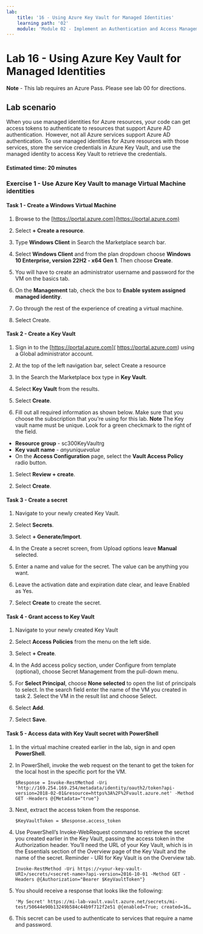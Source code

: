 ```yaml
---
lab:
    title: '16 - Using Azure Key Vault for Managed Identities'
    learning path: '02'
    module: 'Module 02 - Implement an Authentication and Access Management Solution'
---
```


# Lab 16 - Using Azure Key Vault for Managed Identities

**Note** - This lab requires an Azure Pass. Please see lab 00 for directions.

## Lab scenario

When you use managed identities for Azure resources, your code can get access tokens to authenticate to resources that support Azure AD authentication.  However, not all Azure services support Azure AD authentication. To use managed identities for Azure resources with those services, store the service credentials in Azure Key Vault, and use the managed identity to access Key Vault to retrieve the credentials.

#### Estimated time: 20 minutes

### Exercise 1 - Use Azure Key Vault to manage Virtual Machine identities

#### Task 1 - Create a Windows Virtual Machine

1. Browse to the [https://portal.azure.com](https://portal.azure.com)

1. Select **+ Create a resource**.

1. Type **Windows Client** in Search the Marketplace search bar.

1. Select **Windows Client** and from the plan dropdown choose **Windows 10 Enterprise, version 22H2 - x64 Gen 1**. Then choose **Create**.

1. You will have to create an administrator username and password for the VM on the basics tab.

1. On the **Management** tab, check the box to **Enable system assigned managed identity**.

1. Go through the rest of the experience of creating a virtual machine. 

1. Select Create.

#### Task 2 - Create a Key Vault

1. Sign in to the [https://portal.azure.com]( https://portal.azure.com) using a Global administrator account.

1. At the top of the left navigation bar, select Create a resource

1. In the Search the Marketplace box type in **Key Vault**.  

1. Select **Key Vault** from the results.

1. Select **Create**.

1. Fill out all required information as shown below. Make sure that you choose the subscription that you're using for this lab.
    **Note** The Key vault name must be unique. Look for a green checkmark to the right of the field.

 - **Resource group** - sc300KeyVaultrg
 - **Key vault name** - *anyuniquevalue*
 - On the **Access Configuration** page, select the **Vault Access Policy** radio button.
1. Select **Review + create**.

1. Select **Create**.


#### Task 3 - Create a secret

1. Navigate to your newly created Key Vault.

1. Select **Secrets**.

1. Select **+ Generate/Import**.

1. In the Create a secret screen, from Upload options leave **Manual** selected.

1. Enter a name and value for the secret.  The value can be anything you want. 

1. Leave the activation date and expiration date clear, and leave Enabled as Yes. 

1. Select **Create** to create the secret.

#### Task 4 - Grant access to Key Vault

1. Navigate to your newly created Key Vault

1. Select **Access Policies** from the menu on the left side.

1. Select **+ Create**.

1. In the Add access policy section, under Configure from template (optional), choose Secret Management from the pull-down menu.

1. For **Select Principal**, choose **None selected** to open the list of principals to select. In the search field enter the name of the VM you created in task 2.  Select the VM in the result list and choose Select.

1. Select **Add**.

1. Select **Save**.

#### Task 5 - Access data with Key Vault secret with PowerShell

1. In the virtual machine created earlier in the lab, sign in and open **PowerShell**.  

1. In PowerShell, invoke the web request on the tenant to get the token for the local host in the specific port for the VM.  

    ```
    $Response = Invoke-RestMethod -Uri 'http://169.254.169.254/metadata/identity/oauth2/token?api-version=2018-02-01&resource=https%3A%2F%2Fvault.azure.net' -Method GET -Headers @{Metadata="true"}
    ```

1. Next, extract the access token from the response.  

    ```
    $KeyVaultToken = $Response.access_token
    ```

1. Use PowerShell’s Invoke-WebRequest command to retrieve the secret you created earlier in the Key Vault, passing the access token in the Authorization header.  You’ll need the URL of your Key Vault, which is in the Essentials section of the Overview page of the Key Vault and the name of the secret.  Reminder - URI for Key Vault is on the Overview tab.

    ```
    Invoke-RestMethod -Uri https://<your-key-vault-URI>/secrets/<secret-name>?api-version=2016-10-01 -Method GET -Headers @{Authorization="Bearer $KeyVaultToken"}
    ```
1. You should receive a response that looks like the following: 
    ```
    'My Secret' https://mi-lab-vault.vault.azure.net/secrets/mi-test/50644e90b13249b584c44b9f712f2e51 @{enabled=True; created=16…
    ```
1. This secret can be used to authenticate to services that require a name and password.
